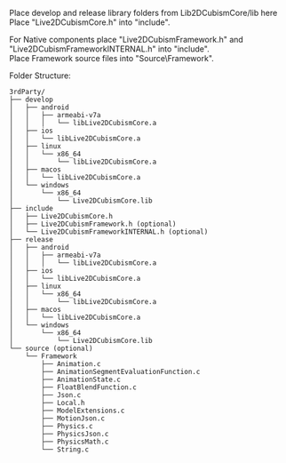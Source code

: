 Place develop and release library folders from Lib2DCubismCore/lib here
Place "Live2DCubismCore.h" into "include".

For Native components place "Live2DCubismFramework.h" and "Live2DCubismFrameworkINTERNAL.h" into "include".  
Place Framework source files into "Source\Framework".

Folder Structure:
```
3rdParty/
├── develop
│   ├── android
│   │   ├── armeabi-v7a
│   │   │   └── libLive2DCubismCore.a
│   ├── ios
│   │   └── libLive2DCubismCore.a
│   ├── linux
│   │   └── x86_64
│   │       └── libLive2DCubismCore.a
│   ├── macos
│   │   └── libLive2DCubismCore.a
│   └── windows
│       └── x86_64
│           └── Live2DCubismCore.lib
├── include
│   ├── Live2DCubismCore.h
│   ├── Live2DCubismFramework.h (optional)
│   └── Live2DCubismFrameworkINTERNAL.h (optional)
├── release
│   ├── android
│   │   ├── armeabi-v7a
│   │   │   └── libLive2DCubismCore.a
│   ├── ios
│   │   └── libLive2DCubismCore.a
│   ├── linux
│   │   └── x86_64
│   │       └── libLive2DCubismCore.a
│   ├── macos
│   │   └── libLive2DCubismCore.a
│   └── windows
│       └── x86_64
│           └── Live2DCubismCore.lib
└── source (optional)
    └── Framework
        ├── Animation.c
        ├── AnimationSegmentEvaluationFunction.c
        ├── AnimationState.c
        ├── FloatBlendFunction.c
        ├── Json.c
        ├── Local.h
        ├── ModelExtensions.c
        ├── MotionJson.c
        ├── Physics.c
        ├── PhysicsJson.c
        ├── PhysicsMath.c
        └── String.c
```


